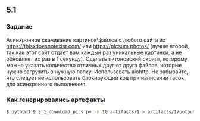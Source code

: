 ## 5.1

### Задание

Асинхронное скачивание картинок\файлов с любого сайта из https://thisxdoesnotexist.com/ или https://picsum.photos/ (лучше второй, так как этот сайт отдает вам каждый раз уникальные картинки, а не обновляет их раз в 1 секунду). Сделать питоновский скрипт, которому можно указать количество отличных друг от друга файлов, которые нужно загрузить в нужную папку. Использовать aiohttp.  Не забывайте, что следует не использовать блокирующий код при написании тасок для асинхронного выполнения.

### Как генерировались артефакты

```bash
$ python3.9 5_1_download_pics.py -n 10 artifacts/1 > artifacts/1/output.txt
```